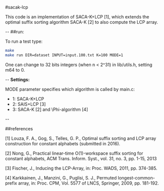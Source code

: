 #sacak-lcp

This code is an implementation of SACA-K+LCP [1], which extends the
optimal suffix sorting algorithm SACA-K [2] to also compute the LCP array.


--
##run:

To run a test type:

```sh
make
make run DIR=dataset INPUT=input.100.txt K=100 MODE=1
```

One can change to 32 bits integers (when n < 2^31) in lib/utils.h, setting m64 to 0.

--
**Settings:**

MODE parameter specifies which algorithm is called by main.c:

* 1: SACA-K+LCP 
* 2: SAIS+LCP [3]
* 3: SACA-K [2] and \Phi-algorithm [4] 

--

##references

\[1\] Louza, F. A., Gog, S., Telles, G. P., Optimal suffix sorting and LCP array construction for constant alphabets (submitted in 2016).

\[2\] Nong, G., Practical linear-time O(1)-workspace suffix sorting for constant alphabets, ACM Trans. Inform. Syst., vol. 31, no. 3, pp. 1-15, 2013

\[3\] Fischer, J., Inducing the LCP-Array, in: Proc. WADS, 2011, pp. 374-385.

\[4\] Karkkainen, J., Manzini, G., Puglisi, S. J., Permuted longest-common-prefix array, in: Proc. CPM, Vol. 5577 of LNCS, Springer, 2009, pp. 181-192.
